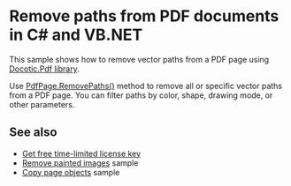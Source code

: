 # Remove paths from PDF documents in C# and VB.NET
This sample shows how to remove vector paths from a PDF page using [Docotic.Pdf library](https://bitmiracle.com/pdf-library/).

Use [PdfPage.RemovePaths()](https://bitmiracle.com/pdf-library/help/pdfpage.removepaths.html) method to remove all or specific vector paths from a PDF page. You can filter paths by color, shape, drawing mode, or other parameters.

## See also
* [Get free time-limited license key](https://bitmiracle.com/pdf-library/download-pdf-library.aspx)
* [Remove painted images](/Samples/Images/RemovePaintedImages) sample
* [Copy page objects](/Samples/Pages%20and%20Navigation/CopyPageObjects) sample